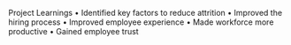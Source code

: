 Project Learnings
• Identified key factors to reduce attrition
• Improved the hiring process
• Improved employee experience
• Made workforce more productive
• Gained employee trust
